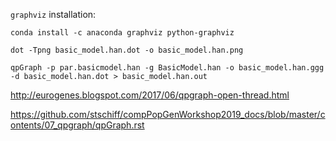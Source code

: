
```graphviz``` installation:

```
conda install -c anaconda graphviz python-graphviz
```


```
dot -Tpng basic_model.han.dot -o basic_model.han.png
```


```
qpGraph -p par.basicmodel.han -g BasicModel.han -o basic_model.han.ggg -d basic_model.han.dot > basic_model.han.out
```




http://eurogenes.blogspot.com/2017/06/qpgraph-open-thread.html



https://github.com/stschiff/compPopGenWorkshop2019_docs/blob/master/contents/07_qpgraph/qpGraph.rst
